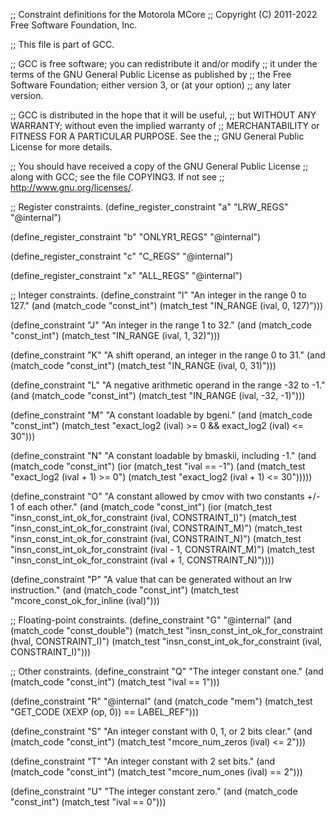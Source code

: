 ;; Constraint definitions for the Motorola MCore
;; Copyright (C) 2011-2022 Free Software Foundation, Inc.

;; This file is part of GCC.

;; GCC is free software; you can redistribute it and/or modify
;; it under the terms of the GNU General Public License as published by
;; the Free Software Foundation; either version 3, or (at your option)
;; any later version.

;; GCC is distributed in the hope that it will be useful,
;; but WITHOUT ANY WARRANTY; without even the implied warranty of
;; MERCHANTABILITY or FITNESS FOR A PARTICULAR PURPOSE.  See the
;; GNU General Public License for more details.

;; You should have received a copy of the GNU General Public License
;; along with GCC; see the file COPYING3.  If not see
;; <http://www.gnu.org/licenses/>.

;; Register constraints.
(define_register_constraint "a" "LRW_REGS"
  "@internal")

(define_register_constraint "b" "ONLYR1_REGS"
  "@internal")

(define_register_constraint "c" "C_REGS"
  "@internal")

(define_register_constraint "x" "ALL_REGS"
  "@internal")

;; Integer constraints.
(define_constraint "I"
  "An integer in the range 0 to 127."
  (and (match_code "const_int")
       (match_test "IN_RANGE (ival, 0, 127)")))

(define_constraint "J"
  "An integer in the range 1 to 32."
  (and (match_code "const_int")
       (match_test "IN_RANGE (ival, 1, 32)")))

(define_constraint "K"
  "A shift operand, an integer in the range 0 to 31."
  (and (match_code "const_int")
       (match_test "IN_RANGE (ival, 0, 31)")))

(define_constraint "L"
  "A negative arithmetic operand in the range -32 to -1."
  (and (match_code "const_int")
       (match_test "IN_RANGE (ival, -32, -1)")))

(define_constraint "M"
  "A constant loadable by bgeni."
  (and (match_code "const_int")
       (match_test "exact_log2 (ival) >= 0 && exact_log2 (ival) <= 30")))

(define_constraint "N"
  "A constant loadable by bmaskii, including -1."
  (and (match_code "const_int")
       (ior (match_test "ival == -1")
	    (and (match_test "exact_log2 (ival + 1) >= 0")
		 (match_test "exact_log2 (ival + 1) <= 30")))))

(define_constraint "O"
  "A constant allowed by cmov with two constants +/- 1 of each other."
  (and (match_code "const_int")
       (ior (match_test "insn_const_int_ok_for_constraint (ival, CONSTRAINT_I)")
	    (match_test "insn_const_int_ok_for_constraint (ival, CONSTRAINT_M)")
	    (match_test "insn_const_int_ok_for_constraint (ival, CONSTRAINT_N)")
	    (match_test "insn_const_int_ok_for_constraint (ival - 1, CONSTRAINT_M)")
	    (match_test "insn_const_int_ok_for_constraint (ival + 1, CONSTRAINT_N)"))))

(define_constraint "P"
  "A value that can be generated without an lrw instruction."
  (and (match_code "const_int")
       (match_test "mcore_const_ok_for_inline (ival)")))

;; Floating-point constraints.
(define_constraint "G"
  "@internal"
  (and (match_code "const_double")
       (match_test "insn_const_int_ok_for_constraint (hval, CONSTRAINT_I)")
       (match_test "insn_const_int_ok_for_constraint (ival, CONSTRAINT_I)")))

;; Other constraints.
(define_constraint "Q"
  "The integer constant one."
  (and (match_code "const_int")
       (match_test "ival == 1")))

(define_constraint "R"
  "@internal"
  (and (match_code "mem")
       (match_test "GET_CODE (XEXP (op, 0)) == LABEL_REF")))

(define_constraint "S"
  "An integer constant with 0, 1, or 2 bits clear."
  (and (match_code "const_int")
       (match_test "mcore_num_zeros (ival) <= 2")))

(define_constraint "T"
  "An integer constant with 2 set bits."
  (and (match_code "const_int")
       (match_test "mcore_num_ones (ival) == 2")))

(define_constraint "U"
  "The integer constant zero."
  (and (match_code "const_int")
       (match_test "ival == 0")))

